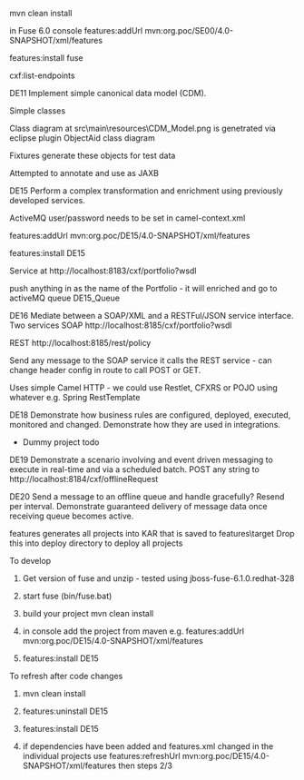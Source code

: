 mvn clean install

in Fuse 6.0 console 
features:addUrl mvn:org.poc/SE00/4.0-SNAPSHOT/xml/features

features:install fuse

cxf:list-endpoints


DE11 Implement simple canonical data model (CDM).

Simple classes

Class diagram at src\main\resources\CDM_Model.png is genetrated via eclipse plugin ObjectAid class diagram

Fixtures generate these objects for test data

Attempted to annotate and use as JAXB



DE15 Perform a complex transformation and enrichment using previously developed services.

ActiveMQ user/password needs to be set in camel-context.xml

features:addUrl mvn:org.poc/DE15/4.0-SNAPSHOT/xml/features

features:install DE15

Service at http://localhost:8183/cxf/portfolio?wsdl

push anything in as the name of the Portfolio - it will enriched and go to activeMQ queue DE15_Queue


DE16 Mediate between a SOAP/XML and a RESTFul/JSON service interface. 
Two services
SOAP
http://localhost:8185/cxf/portfolio?wsdl

REST
http://localhost:8185/rest/policy

Send any message to the SOAP service it calls the REST service - can change header config in route to call POST or GET.

Uses simple Camel HTTP - we could use Restlet, CFXRS or POJO using whatever e.g. Spring RestTemplate



DE18 Demonstrate how business rules are configured, deployed, executed, monitored and changed. Demonstrate how they are used in integrations.
- Dummy project todo

DE19 Demonstrate a scenario involving and event driven messaging to execute in real-time and via a scheduled batch.
POST any string to 
http://localhost:8184/cxf/offlineRequest

DE20 Send a message to an offline queue and handle gracefully? Resend per interval. Demonstrate guaranteed delivery of message data once receiving queue becomes active.


features
generates all projects into KAR that is saved to features\target
Drop this into deploy directory to deploy all projects



To develop

1) Get version of fuse and unzip - tested using jboss-fuse-6.1.0.redhat-328


2) start fuse (bin/fuse.bat)

3) build your project mvn clean install

4) in console add the project from maven e.g. features:addUrl mvn:org.poc/DE15/4.0-SNAPSHOT/xml/features

5) features:install DE15

To refresh after code changes

1) mvn clean install

2) features:uninstall DE15

3) features:install DE15

4) if dependencies have been added and features.xml changed in the individual projects use features:refreshUrl mvn:org.poc/DE15/4.0-SNAPSHOT/xml/features then steps 2/3
